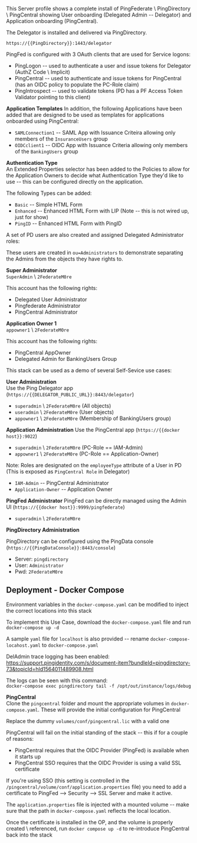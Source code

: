 This Server profile shows a complete install of PingFederate \ PingDirectory \ PingCentral showing User onboarding (Delegated Admin -- Delegator) and Application onboarding (PingCentral).

The Delegator is installed and delivered via PingDirectory.  

`https://{{PingDirectory}}:1443/delegator`

PingFed is configured with 3 OAuth clients that are used for Service logons:
* PingLogon -- used to authenticate a user and issue tokens for Delegator (AuthZ Code \ Implicit)
* PingCentral -- used to authenticate and issue tokens for PingCentral (has an OIDC policy to populate the PC-Role claim)
* PingIntrospect -- used to validate tokens (PD has a PF Access Token Validator pointing to this client)

**Application Templates**
In addition, the following Applications have been added that are designed to be used as templates for applications onboarded using PingCentral:  

* `SAMLConnection1` -- SAML App with Issuance Criteira allowing only members of the `InsuranceUsers` group
* `OIDCclient1` -- OIDC App with Issuance Criteria allowing only members of the `BankingUsers` group  

**Authentication Type**  
An Extended Properties selector has been added to the Policies to allow for the Application Owners to decide what Authentication Type they'd like to use -- this can be configured directly on the application.

The following Types can be added:  
* `Basic` -- Simple HTML Form
* `Enhanced` -- Enhanced HTML Form with LIP (Note -- this is not wired up, just for show)
* `PingID` -- Enhanced HTML Form with PingID  

A set of PD users are also created and assigned Delegated Administrator roles:

These users are created in `ou=Administrators` to demonstrate separating the Admins from the objects they have rights to.

**Super Administrator**  
`SuperAdmin` \ `2FederateM0re`

This account has the following rights:
* Delegated User Administrator
* Pingfederate Administrator
* PingCentral Administrator

**Application Owner 1**  
`appowner1` \ `2FederateM0re`

This account has the following rights:
* PingCentral AppOwner
* Delegated Admin for BankingUsers Group

This stack can be used as a demo of several Self-Sevice use cases:

**User Administration**  
Use the Ping Delegator app (`https://{{DELEGATOR_PUBLIC_URL}}:8443/delegator`)

* `superadmin` \ `2FederateM0re` (All objects)
* `useradmin` \ `2FederateM0re`  (User objects)
* `appowner1` \ `2FederateM0re`  (Membership of BankingUsers group)

**Application Administration**
Use the PingCentral app (`https://{{docker host}}:9022`)  

* `superadmin` \ `2FederateM0re` (PC-Role == IAM-Admin)  
* `appowner1` \ `2FederateM0re` (PC-Role == Application-Owner)  

Note: Roles are designated on the `employeeType` attribute of a User in PD (This is exposed as `PingCentral Role` in Delegator)

* `IAM-Admin` -- PingCentral Administrator
* `Application-Owner` -- Application Owner

**PingFed Administrator**
PingFed can be directly managed using the Admin UI (`https://{{docker host}}:9999/pingfederate`)  

* `superadmin` \ `2FederateM0re`  

**PingDirectory Administration**

PingDirectory can be configured using the PingData console (`https://{{PingDataConsole}}:8443/console`)  

* Server: `pingdirectory`
* User: `Administrator`
* Pwd: `2FederateM0re`

## Deployment - Docker Compose
Environment variables in the `docker-compose.yaml` can be modified to inject the correct locations into this stack

To implement this Use Case, download the `docker-compose.yaml` file and run `docker-compose up -d`

A sample `yaml` file for `localhost` is also provided -- rename `docker-compose-locahost.yaml` to `docker-compose.yaml`

DelAdmin trace logging has been enabled:  
https://support.pingidentity.com/s/document-item?bundleId=pingdirectory-73&topicId=hld1564011489908.html

The logs can be seen with this command:  
`docker-compose exec pingdirectory tail -f /opt/out/instance/logs/debug`

**PingCentral**  
Clone the `pingcentral` folder and mount the appropriate volumes in `docker-compose.yaml`. These will provide the initial configuration for PingCentral

Replace the dummy `volumes/conf/pingcentral.lic` with a valid one

PingCentral will fail on the initial standing of the stack -- this if for a couple of reasons:
* PingCentral requires that the OIDC Provider (PingFed) is available when it starts up
* PingCentral SSO requires that the OIDC Provider is using a valid SSL certificate

If you're using SSO (this setting is controlled in the `/pingcentral/volume/conf/application.properties` file) you need to add a certificate to PingFed --> Security --> SSL Server and make it active.

The `application.properties` file is injected with a mounted volume -- make sure that the path in `docker-compose.yaml` reflects the local location.

Once the certificate is installed in the OP, and the volume is properly created \ referenced, run `docker compose up -d` to re-introduce PingCentral back into the stack
